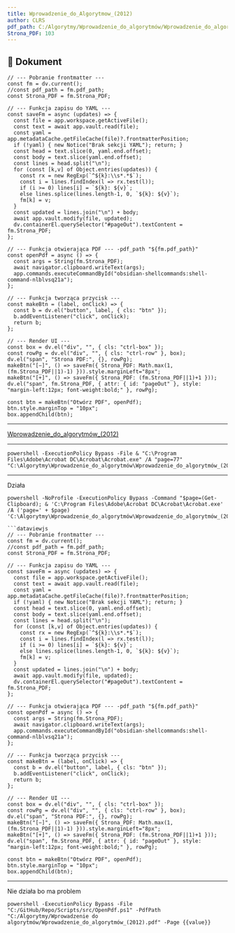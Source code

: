 ```yaml
---
title: Wprowadzenie_do_Algorytmow_(2012)
author: CLRS
pdf_path: C:/Algorytmy/Wprowadzenie_do_algorytmów/Wprowadzenie_do_algorytmów_(2012).pdf
Strona_PDF: 103
---
```


## 📑 Dokument

```dataviewjs
// --- Pobranie frontmatter ---
const fm = dv.current();
//const pdf_path = fm.pdf_path;
const Strona_PDF = fm.Strona_PDF;

// --- Funkcja zapisu do YAML ---
const saveFm = async (updates) => {
  const file = app.workspace.getActiveFile();
  const text = await app.vault.read(file);
  const yaml = app.metadataCache.getFileCache(file)?.frontmatterPosition;
  if (!yaml) { new Notice("Brak sekcji YAML"); return; }
  const head = text.slice(0, yaml.end.offset);
  const body = text.slice(yaml.end.offset);
  const lines = head.split("\n");
  for (const [k,v] of Object.entries(updates)) {
    const rx = new RegExp(`^${k}:\\s*.*$`);
    const i = lines.findIndex(l => rx.test(l));
    if (i >= 0) lines[i] = `${k}: ${v}`;
    else lines.splice(lines.length-1, 0, `${k}: ${v}`);
    fm[k] = v;
  }
  const updated = lines.join("\n") + body;
  await app.vault.modify(file, updated);
  dv.containerEl.querySelector("#pageOut").textContent = fm.Strona_PDF;
};

// --- Funkcja otwierająca PDF --- -pdf_path "${fm.pdf_path}" 
const openPdf = async () => {
  const args = String(fm.Strona_PDF);
  await navigator.clipboard.writeText(args);
  app.commands.executeCommandById("obsidian-shellcommands:shell-command-nlblvsq21a");
};

// --- Funkcja tworząca przycisk ---
const makeBtn = (label, onClick) => {
  const b = dv.el("button", label, { cls: "btn" });
  b.addEventListener("click", onClick);
  return b;
};

// --- Render UI ---
const box = dv.el("div", "", { cls: "ctrl-box" });
const rowPg = dv.el("div", "", { cls: "ctrl-row" }, box);
dv.el("span", "Strona PDF:", {}, rowPg);
makeBtn("[−]", () => saveFm({ Strona_PDF: Math.max(1, (fm.Strona_PDF||1)-1) })).style.marginLeft="8px";
makeBtn("[+]", () => saveFm({ Strona_PDF: (fm.Strona_PDF||1)+1 }));
dv.el("span", fm.Strona_PDF, { attr: { id: "pageOut" }, style: "margin-left:12px; font-weight:bold;" }, rowPg);

const btn = makeBtn("Otwórz PDF", openPdf);
btn.style.marginTop = "10px";
box.appendChild(btn);
```

---

[Wprowadzenie_do_algorytmów_(2012)](file:///C:/Algorytmy/Wprowadzenie_do_algorytmów/Wprowadzenie_do_algorytmów_(2012).pdf)

---


```shell
powershell -ExecutionPolicy Bypass -File & "C:\Program Files\Adobe\Acrobat DC\Acrobat\Acrobat.exe" /A "page=77" "C:\Algorytmy\Wprowadzenie_do_algorytmów\Wprowadzenie_do_algorytmów_(2012).pdf"
```

---
Działa
```shell
powershell -NoProfile -ExecutionPolicy Bypass -Command "$page=(Get-Clipboard); & 'C:\Program Files\Adobe\Acrobat DC\Acrobat\Acrobat.exe' /A ('page=' + $page) 'C:\Algorytmy\Wprowadzenie_do_algorytmów\Wprowadzenie_do_algorytmów_(2012).pdf'
```
```
```dataviewjs
// --- Pobranie frontmatter ---
const fm = dv.current();
//const pdf_path = fm.pdf_path;
const Strona_PDF = fm.Strona_PDF;

// --- Funkcja zapisu do YAML ---
const saveFm = async (updates) => {
  const file = app.workspace.getActiveFile();
  const text = await app.vault.read(file);
  const yaml = app.metadataCache.getFileCache(file)?.frontmatterPosition;
  if (!yaml) { new Notice("Brak sekcji YAML"); return; }
  const head = text.slice(0, yaml.end.offset);
  const body = text.slice(yaml.end.offset);
  const lines = head.split("\n");
  for (const [k,v] of Object.entries(updates)) {
    const rx = new RegExp(`^${k}:\\s*.*$`);
    const i = lines.findIndex(l => rx.test(l));
    if (i >= 0) lines[i] = `${k}: ${v}`;
    else lines.splice(lines.length-1, 0, `${k}: ${v}`);
    fm[k] = v;
  }
  const updated = lines.join("\n") + body;
  await app.vault.modify(file, updated);
  dv.containerEl.querySelector("#pageOut").textContent = fm.Strona_PDF;
};

// --- Funkcja otwierająca PDF --- -pdf_path "${fm.pdf_path}" 
const openPdf = async () => {
  const args = String(fm.Strona_PDF);
  await navigator.clipboard.writeText(args);
  app.commands.executeCommandById("obsidian-shellcommands:shell-command-nlblvsq21a");
};

// --- Funkcja tworząca przycisk ---
const makeBtn = (label, onClick) => {
  const b = dv.el("button", label, { cls: "btn" });
  b.addEventListener("click", onClick);
  return b;
};

// --- Render UI ---
const box = dv.el("div", "", { cls: "ctrl-box" });
const rowPg = dv.el("div", "", { cls: "ctrl-row" }, box);
dv.el("span", "Strona PDF:", {}, rowPg);
makeBtn("[−]", () => saveFm({ Strona_PDF: Math.max(1, (fm.Strona_PDF||1)-1) })).style.marginLeft="8px";
makeBtn("[+]", () => saveFm({ Strona_PDF: (fm.Strona_PDF||1)+1 }));
dv.el("span", fm.Strona_PDF, { attr: { id: "pageOut" }, style: "margin-left:12px; font-weight:bold;" }, rowPg);

const btn = makeBtn("Otwórz PDF", openPdf);
btn.style.marginTop = "10px";
box.appendChild(btn);
``````

---

Nie działa bo ma problem 
```shell
powershell -ExecutionPolicy Bypass -File "C:/GitHub/Repo/Scripts/src/OpenPdf.ps1" -PdfPath "C:/Algorytmy/Wprowadzenie do algorytmów/Wprowadzenie_do_algorytmów_(2012).pdf" -Page {{value}}
```
